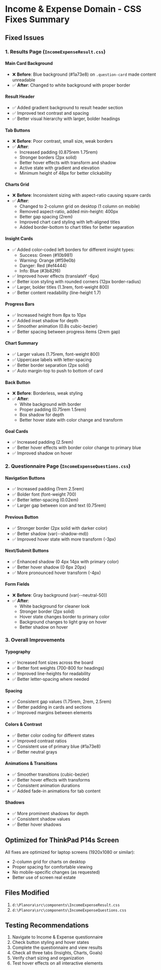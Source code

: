 # Income & Expense Domain - CSS Fixes Summary

## Fixed Issues

### 1. **Results Page (`IncomeExpenseResult.css`)**

#### Main Card Background
- ❌ **Before**: Blue background (#1a73e8) on `.question-card` made content unreadable
- ✅ **After**: Changed to white background with proper border

#### Result Header
- ✅ Added gradient background to result header section
- ✅ Improved text contrast and spacing
- ✅ Better visual hierarchy with larger, bolder headings

#### Tab Buttons
- ❌ **Before**: Poor contrast, small size, weak borders
- ✅ **After**: 
  - Increased padding (0.875rem 1.75rem)
  - Stronger borders (2px solid)
  - Better hover effects with transform and shadow
  - Active state with gradient and elevation
  - Minimum height of 48px for better clickability

#### Charts Grid
- ❌ **Before**: Inconsistent sizing with aspect-ratio causing square cards
- ✅ **After**:
  - Changed to 2-column grid on desktop (1 column on mobile)
  - Removed aspect-ratio, added min-height: 400px
  - Better gap spacing (2rem)
  - Improved chart card styling with left-aligned titles
  - Added border-bottom to chart titles for better separation

#### Insight Cards
- ✅ Added color-coded left borders for different insight types:
  - Success: Green (#10b981)
  - Warning: Orange (#f59e0b)
  - Danger: Red (#ef4444)
  - Info: Blue (#3b82f6)
- ✅ Improved hover effects (translateY -6px)
- ✅ Better icon styling with rounded corners (12px border-radius)
- ✅ Larger, bolder titles (1.3rem, font-weight 800)
- ✅ Better content readability (line-height 1.7)

#### Progress Bars
- ✅ Increased height from 8px to 10px
- ✅ Added inset shadow for depth
- ✅ Smoother animation (0.8s cubic-bezier)
- ✅ Better spacing between progress items (2rem gap)

#### Chart Summary
- ✅ Larger values (1.75rem, font-weight 800)
- ✅ Uppercase labels with letter-spacing
- ✅ Better border separation (2px solid)
- ✅ Auto margin-top to push to bottom of card

#### Back Button
- ❌ **Before**: Borderless, weak styling
- ✅ **After**:
  - White background with border
  - Proper padding (0.75rem 1.5rem)
  - Box shadow for depth
  - Better hover state with color change and transform

#### Goal Cards
- ✅ Increased padding (2.5rem)
- ✅ Better hover effects with border color change to primary blue
- ✅ Improved shadow on hover

### 2. **Questionnaire Page (`IncomeExpenseQuestions.css`)**

#### Navigation Buttons
- ✅ Increased padding (1rem 2.5rem)
- ✅ Bolder font (font-weight 700)
- ✅ Better letter-spacing (0.02em)
- ✅ Larger gap between icon and text (0.75rem)

#### Previous Button
- ✅ Stronger border (2px solid with darker color)
- ✅ Better shadow (var(--shadow-md))
- ✅ Improved hover state with more transform (-3px)

#### Next/Submit Buttons
- ✅ Enhanced shadow (0 4px 14px with primary color)
- ✅ Better hover shadow (0 6px 20px)
- ✅ More pronounced hover transform (-4px)

#### Form Fields
- ❌ **Before**: Gray background (var(--neutral-50))
- ✅ **After**: 
  - White background for cleaner look
  - Stronger border (2px solid)
  - Hover state changes border to primary color
  - Background changes to light gray on hover
  - Better shadow on hover

### 3. **Overall Improvements**

#### Typography
- ✅ Increased font sizes across the board
- ✅ Better font weights (700-800 for headings)
- ✅ Improved line-heights for readability
- ✅ Better letter-spacing where needed

#### Spacing
- ✅ Consistent gap values (1.75rem, 2rem, 2.5rem)
- ✅ Better padding in cards and sections
- ✅ Improved margins between elements

#### Colors & Contrast
- ✅ Better color coding for different states
- ✅ Improved contrast ratios
- ✅ Consistent use of primary blue (#1a73e8)
- ✅ Better neutral grays

#### Animations & Transitions
- ✅ Smoother transitions (cubic-bezier)
- ✅ Better hover effects with transforms
- ✅ Consistent animation durations
- ✅ Added fade-in animations for tab content

#### Shadows
- ✅ More prominent shadows for depth
- ✅ Consistent shadow values
- ✅ Better hover shadows

## Optimized for ThinkPad P14s Screen

All fixes are optimized for laptop screens (1920x1080 or similar):
- 2-column grid for charts on desktop
- Proper spacing for comfortable viewing
- No mobile-specific changes (as requested)
- Better use of screen real estate

## Files Modified

1. `d:\Planora\src\components\IncomeExpenseResult.css`
2. `d:\Planora\src\components\IncomeExpenseQuestions.css`

## Testing Recommendations

1. Navigate to Income & Expense questionnaire
2. Check button styling and hover states
3. Complete the questionnaire and view results
4. Check all three tabs (Insights, Charts, Goals)
5. Verify chart sizing and organization
6. Test hover effects on all interactive elements
